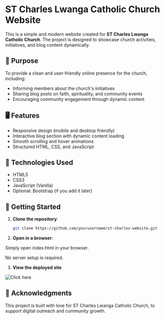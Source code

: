 # ST Charles Lwanga Catholic Church Website

This is a simple and modern website created for **ST Charles Lwanga Catholic Church**. The project is designed to showcase church activities, initiatives, and blog content dynamically.

## 🌟 Purpose

To provide a clean and user-friendly online presence for the church, including:

- Informing members about the church's initiatives
- Sharing blog posts on faith, spirituality, and community events
- Encouraging community engagement through dynamic content

## 🖥️ Features

- Responsive design (mobile and desktop friendly)
- Interactive blog section with dynamic content loading
- Smooth scrolling and hover animations
- Structured HTML, CSS, and JavaScript

## 🧱 Technologies Used

- HTML5
- CSS3
- JavaScript (Vanilla)
- Optional: Bootstrap (if you add it later)



## 🚀 Getting Started

1. **Clone the repository**:
   ```bash
   git clone https://github.com/yourusername/st-charles-website.git

2. **Open in a browser**:

Simply open index.html in your browser.

No server setup is required.

3. **View the deployed site**

![Click here](https://st-charles-lwanga.netlify.app/)

## 🙏 Acknowledgments
This project is built with love for ST Charles Lwanga Catholic Church, to support digital outreach and community growth.

